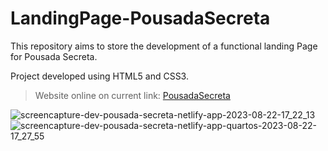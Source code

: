 # LandingPage-PousadaSecreta
This repository aims to store the development of a functional landing Page for Pousada Secreta.


Project developed using HTML5 and CSS3.

> Website online on current link:
> [PousadaSecreta](https://dev-pousada-secreta.netlify.app)
>
![screencapture-dev-pousada-secreta-netlify-app-2023-08-22-17_22_13](https://github.com/Thiagoreis9/LandingPage-PousadaSecreta/assets/61464525/1ba4a44a-a6ba-4e21-80d0-914970b60e96)
![screencapture-dev-pousada-secreta-netlify-app-quartos-2023-08-22-17_27_55](https://github.com/Thiagoreis9/LandingPage-PousadaSecreta/assets/61464525/38b4d4f7-f80a-4f9d-af43-6ec7688a734e)
